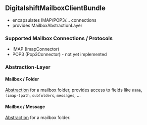 ## DigitalshiftMailboxClientBundle

* encapsulates IMAP/POP3/… connections
* provides MailboxAbstractionLayer

### Supported Mailbox Connections / Protocols

* IMAP (ImapConnector)
* POP3 (Pop3Connector) - not yet implemented

### Abstraction-Layer

#### Mailbox / Folder

[Abstraction](Mailbox/Folder.php) for a mailbox folder, provides access to fields like `name`, `(imap-)path`, `subfolders`, `messages`, ...

#### Mailbox / Message

[Abstraction](Mailbox/Message.php) for a mailbox folder.
